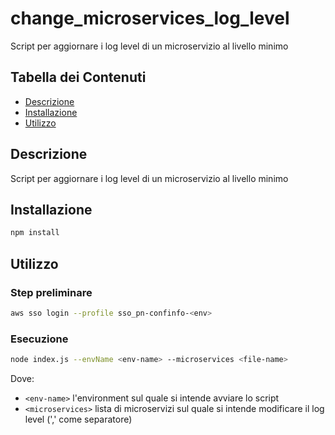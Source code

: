 # change_microservices_log_level

Script per aggiornare i log level di un microservizio al livello minimo 

## Tabella dei Contenuti

- [Descrizione](#descrizione)
- [Installazione](#installazione)
- [Utilizzo](#utilizzo)

## Descrizione

Script per aggiornare i log level di un microservizio al livello minimo 

## Installazione

```bash
npm install
```

## Utilizzo
### Step preliminare

```bash
aws sso login --profile sso_pn-confinfo-<env>
```

### Esecuzione
```bash
node index.js --envName <env-name> --microservices <file-name>

```
Dove:
- `<env-name>` l'environment sul quale si intende avviare lo script
- `<microservices>` lista di microservizi sul quale si intende modificare il log level (',' come separatore)
